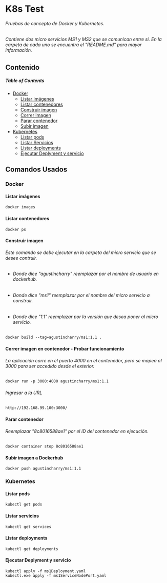 # K8s Test
###### Pruebas de concepto de Docker y Kubernetes.
###### Contiene dos micro servicios MS1 y MS2 que se comunican entre sí. En la carpeta de cada uno se encuentra el "README.md" para mayor información.
## Contenido


##### Table of Contents
* [Docker](#docker)
	* [Listar imágenes](#dockerImages)
	* [Listar contenedores](#dockerPs)
	* [Construir imagen](#dockerBuild)
	* [Correr imagen](#dockerRun)
	* [Parar contenedor](#dockerStop)
	* [Subir imagen](#dockerPush)
* [Kubernetes](#kubernetes)
	* [Listar pods](#k8sgetPods)
	* [Listar Servicios](#k8sgetServices)
	* [Listar deployments](#k8sgetDeploy)
	* [Ejecutar Deplyment y servicio](#k8sapply)


## Comandos Usados

<a name="docker"/>

### Docker

<a name="dockerImages"/>

#### Listar imágenes
```
docker images
```

<a name="dockerPs"/>

#### Listar contenedores
```
docker ps
```

<a name="dockerBuild"/>

#### Construir imagen
###### Este comando se debe ejecutar en la carpeta del micro servicio que se desee contruir.
* ###### Donde dice "agustincharry" reemplazar por el nombre de usuario en dockerhub.
* ###### Donde dice "ms1" reemplazar por el nombre del micro servicio a construir.
* ###### Donde dice "1.1" reemplazar por la versión que desea poner al micro servicio.

```
docker build --tag=agustincharry/ms1:1.1 .
```
<a name="dockerRun"/>

#### Correr imagen en contenedor - Probar funcionamiento
###### La aplicación corre en el puerto 4000 en el contenedor, pero se mapea al 3000 para ser accedido desde el exterior.
```
docker run -p 3000:4000 agustincharry/ms1:1.1
```
###### Ingresar a la URL
```
http://192.168.99.100:3000/
```
<a name="dockerStop"/>

#### Parar contenedor
###### Reemplazar "8c8016588ae1" por el ID del contenedor en ejecución.
```
docker container stop 8c8016588ae1
```
<a name="dockerPush"/>

#### Subir imagen a Dockerhub
```
docker push agustincharry/ms1:1.1
```



<a name="kubernetes"/>

### Kubernetes

<a name="k8sgetPods"/>

#### Listar pods
```
kubectl get pods
```

<a name="k8sgetServices"/>

#### Listar servicios
```
kubectl get services
```

<a name="k8sgetDeploy"/>

#### Listar deployments
```
kubectl get deployments
```

<a name="k8sapply"/>

#### Ejecutar Deplyment y servicio
```
kubectl apply -f ms1Deployment.yaml
kubectl.exe apply -f ms1ServiceNodePort.yaml
```